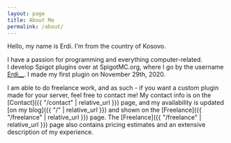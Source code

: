 ```yaml
---
layout: page
title: About Me
permalink: /about/
---
```


Hello, my name is Erdi. I'm from the country of Kosovo.  
  
I have a passion for programming and everything computer-related.  
I develop Spigot plugins over at SpigotMC.org, where I go by the username [Erdi__](https://www.spigotmc.org/members/erdi__.948543/). I made my first plugin on November 29th, 2020.  
  
  
I am able to do freelance work, and as such - if you want a custom plugin made for your server, feel free to contact me! My contact info is on the [Contact]({{ "/contact" | relative_url }}) page, and my availability is updated [on my blog]({{ "/" | relative_url }}) and shown on the [Freelance]({{ "/freelance" | relative_url  }}) page. The [Freelance]({{ "/freelance" | relative_url }}) page also contains pricing estimates and an extensive description of my experience.  

